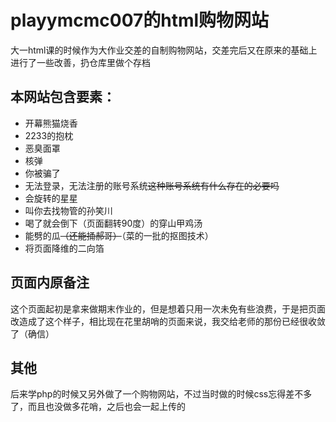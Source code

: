 # playymcmc007的html购物网站
大一html课的时候作为大作业交差的自制购物网站，交差完后又在原来的基础上进行了一些改善，扔仓库里做个存档
## 本网站包含要素：
- 开幕熊猫烧香
- 2233的抱枕
- 恶臭面罩
- 核弹
- 你被骗了
- 无法登录，无法注册的账号系统<del>这种账号系统有什么存在的必要吗</del>
- 会旋转的星星
- 叫你去找物管的孙笑川
- 喝了就会倒下（页面翻转90度）的穿山甲鸡汤
- 能劈的瓜<del>（还能捅郝哥）</del>（菜的一批的抠图技术）
- 将页面降维的二向箔
## 页面内原备注
这个页面起初是拿来做期末作业的，但是想着只用一次未免有些浪费，于是把页面改造成了这个样子，相比现在花里胡哨的页面来说，我交给老师的那份已经很收敛了（确信）
## 其他
后来学php的时候又另外做了一个购物网站，不过当时做的时候css忘得差不多了，而且也没做多花哨，之后也会一起上传的
